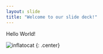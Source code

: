 ```yaml
---
layout: slide
title: "Welcome to our slide deck!"
---
```


Hello World!

![inflatocat](https://octodex.github.com/images/inflatocat.png)
{: .center}
